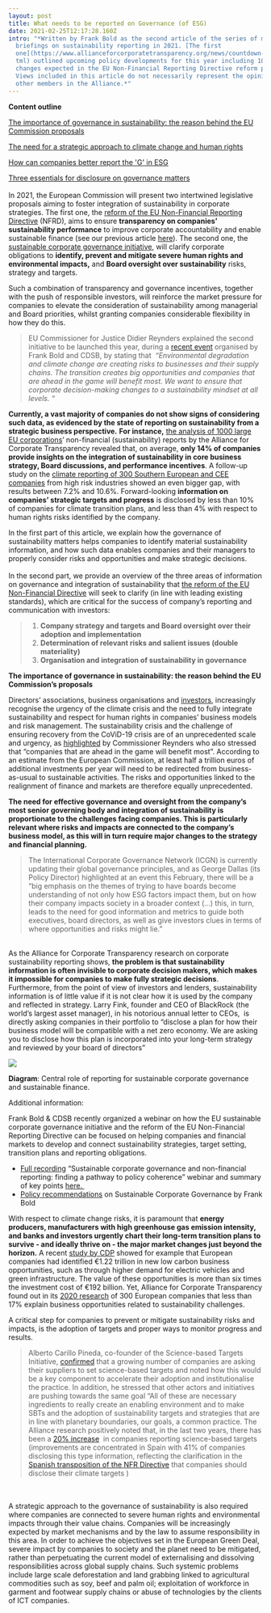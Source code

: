 ```yaml
---
layout: post
title: What needs to be reported on Governance (of ESG)
date: 2021-02-25T12:17:28.160Z
intro: "*Written by Frank Bold as the second article of the series of monthly
  briefings on sustainability reporting in 2021. [The first
  one](https://www.allianceforcorporatetransparency.org/news/countdown-reform.h\
  tml) outlined upcoming policy developments for this year including 10 key
  changes expected in the EU Non-Financial Reporting Directive reform proposal.
  Views included in this article do not necessarily represent the opinion of
  other members in the Alliance.*"
---
```

**Content outline**

[The importance of governance in sustainability: the reason behind the EU Commission proposals](https://docs.google.com/document/d/1dk3XbHhG_wmZ6AYg6AZxyfAaiwjlBZ_D/edit#heading=h.30j0zll)

[The need for a strategic approach to climate change and human rights](https://docs.google.com/document/d/1dk3XbHhG_wmZ6AYg6AZxyfAaiwjlBZ_D/edit#heading=h.1fob9te)

[How can companies better report the 'G' in ESG](https://docs.google.com/document/d/1dk3XbHhG_wmZ6AYg6AZxyfAaiwjlBZ_D/edit#heading=h.2et92p0)

[Three essentials for disclosure on governance matters](https://docs.google.com/document/d/1dk3XbHhG_wmZ6AYg6AZxyfAaiwjlBZ_D/edit#heading=h.tyjcwt)\
\
In 2021, the European Commission will present two intertwined legislative proposals aiming to foster integration of sustainability in corporate strategies. The first one, the [reform of the EU Non-Financial Reporting Directive](https://ec.europa.eu/info/business-economy-euro/company-reporting-and-auditing/company-reporting/non-financial-reporting_en) (NFRD), aims to ensure **transparency on companies’ sustainability performance** to improve corporate accountability and enable sustainable finance (see our previous article [here](https://www.allianceforcorporatetransparency.org/news/countdown-reform.html)). The second one, the [sustainable corporate governance initiative](https://ec.europa.eu/info/law/better-regulation/have-your-say/initiatives/12548-Sustainable-corporate-governance), will clarify corporate obligations to **identify, prevent and mitigate severe human rights and environmental impacts,** and **Board oversight over sustainability** risks, strategy and targets.

Such a combination of transparency and governance incentives, together with the push of responsible investors, will reinforce the market pressure for companies to elevate the consideration of sustainability among managerial and Board priorities, whilst granting companies considerable flexibility in how they do this.

> EU Commissioner for Justice Didier Reynders explained the second initiative to be launched this year, during a [recent event](https://www.youtube.com/watch?v=BNZTfEyDuxs&t=30s) organised by Frank Bold and CDSB, by stating that  *“Environmental degradation and climate change are creating risks to businesses and their supply chains. The transition creates big opportunities and companies that are ahead in the game will benefit most. We want to ensure that corporate decision-making changes to a sustainability mindset at all levels. “*

**Currently, a vast majority of companies do not show signs of considering such data, as evidenced by the state of reporting on sustainability from a strategic business perspective.** **For instance,** [the analysis of 1000 large EU corporations](https://www.allianceforcorporatetransparency.org/database/2019.html)’ non-financial (sustainability) reports by the Alliance for Corporate Transparency revealed that, on average, **only 14% of companies provide insights on the integration of sustainability in core business strategy, Board discussions, and performance incentives**. A follow-up study on the [climate reporting of 300 Southern European and CEE companies](https://www.allianceforcorporatetransparency.org/database/2020.html) from high risk industries showed an even bigger gap, with results between 7.2% and 10.6%. Forward-looking **information on companies’ strategic targets and progress** is disclosed by less than 10% of companies for climate transition plans, and less than 4% with respect to human rights risks identified by the company. 

In the first part of this article, we explain how the governance of sustainability matters helps companies to identify material sustainability information, and how such data enables companies and their managers to properly consider risks and opportunities and make strategic decisions.\
\
In the second part, we provide an overview of the three areas of information on governance and integration of sustainability that [the reform of the EU Non-Financial Directive](https://www.allianceforcorporatetransparency.org/news/countdown-reform.html) will seek to clarify (in line with leading existing standards), which are critical for the success of company’s reporting and communication with investors:

> 1. **Company strategy and targets and Board oversight over their adoption and implementation** 
> 2. **Determination of relevant risks and salient issues (double materiality)**
> 3. **Organisation and integration of sustainability in governance**

**The importance of governance in sustainability: the reason behind the EU Commission’s proposals**

Directors’ associations, business organisations and [investors](https://www.ipe.com/ecs-sustainable-governance-play-asset-owners-wary-of-potential-snags/10050702.article), increasingly recognise the urgency of the climate crisis and the need to fully integrate sustainability and respect for human rights in companies’ business models and risk management. The sustainability crisis and the challenge of ensuring recovery from the CoViD-19 crisis are of an unprecedented scale and urgency, as [highlighted](https://youtu.be/BNZTfEyDuxs?t=307) by Commissioner Reynders who also stressed that “companies that are ahead in the game will benefit most”. According to an estimate from the European Commission, at least half a trillion euros of additional investments per year will need to be redirected from business-as-usual to sustainable activities. The risks and opportunities linked to the realignment of finance and markets are therefore equally unprecedented. 

**The need for effective governance and oversight from the company’s most senior governing body and integration of sustainability is proportionate to the challenges facing companies. This is particularly relevant where risks and impacts are connected to the company’s business model, as this will in turn require major changes to the strategy and financial planning.**

> The International Corporate Governance Network (ICGN) is currently updating their global governance principles, and as George Dallas (its Policy Director) highlighted at an event this February, there will be a “big emphasis on the themes of trying to have boards become understanding of not only how ESG factors impact them, but on how their company impacts society in a broader context (...) this, in turn, leads to the need for good information and metrics to guide both executives, board directors, as well as give investors clues in terms of where opportunities and risks might lie.”

\
As the Alliance for Corporate Transparency research on corporate sustainability reporting shows, **the problem is that sustainability information is often invisible to corporate decision makers, which makes it impossible for companies to make fully strategic decisions**. Furthermore, from the point of view of investors and lenders, sustainability information is of little value if it is not clear how it is used by the company and reflected in strategy. Larry Fink, founder and CEO of BlackRock (the world’s largest asset manager), in his notorious annual letter to CEOs,  is directly asking companies in their portfolio to “disclose a plan for how their business model will be compatible with a net zero economy. We are asking you to disclose how this plan is incorporated into your long-term strategy and reviewed by your board of directors”

![](posts/2001-diagram.png)



**Diagram**: Central role of reporting for sustainable corporate governance and sustainable finance.

Additional information:

Frank Bold & CDSB recently organized a webinar on how the EU sustainable corporate governance initiative and the reform of the EU Non-Financial Reporting Directive can be focused on helping companies and financial markets to develop and connect sustainability strategies, target setting, transition plans and reporting obligations.

* [Full recording](https://bit.ly/2NQIT6g) “Sustainable corporate governance and non-financial reporting: finding a pathway to policy coherence” webinar and summary of key points [here. ](https://www.cdsb.net/what-you-need-know/1160/starting-top-why-non-financial-reporting-needs-strong-corporate-governance)
* [Policy recommendations](https://drive.google.com/file/d/1Dc3XQZiNMphgu3OAv9Mmjw-3WgtfyGdO/view?usp=sharing) on Sustainable Corporate Governance by Frank Bold

With respect to climate change risks, it is paramount that **energy producers, manufacturers with high greenhouse gas emission intensity, and banks and investors urgently chart their long-term transition plans to survive - and ideally thrive on - the major market changes just beyond the horizon.** A recent [study by CDP](https://www.cdp.net/en/articles/climate/european-companies-invest-124-billion-in-low-carbon) showed for example that European companies had identified €1.22 trillion in new low carbon business opportunities, such as through higher demand for electric vehicles and green infrastructure. The value of these opportunities is more than six times the investment cost of €192 billion. Yet, Alliance for Corporate Transparency found out in its [2020 research](https://www.allianceforcorporatetransparency.org/database/2020.html) of 300 European companies that less than 17% explain business opportunities related to sustainability challenges. 

A critical step for companies to prevent or mitigate sustainability risks and impacts, is the adoption of targets and proper ways to monitor progress and results.

> Alberto Carillo Pineda, co-founder of the Science-based Targets Initiative, [confirmed](https://youtu.be/BNZTfEyDuxs?t=4808) that a growing number of companies are asking their suppliers to set science-based targets and noted how this would be a key component to accelerate their adoption and institutionalise the practice. In addition, he stressed that other actors and initiatives are pushing towards the same goal “All of these are necessary ingredients to really create an enabling environment and to make SBTs and the adoption of sustainability targets and strategies that are in line with planetary boundaries, our goals, a common practice. The Alliance research positively noted that, in the last two years, there has been a [20% increase](https://www.allianceforcorporatetransparency.org/news/press-release.html)  in companies reporting science-based targets (improvements are concentrated in Spain with 41% of companies disclosing this type information, reflecting the clarification in the [Spanish transposition of the NFR Directive](https://www.boe.es/boe/dias/2018/12/29/pdfs/BOE-A-2018-17989.pdf) that companies should disclose their climate targets )

\
\
A strategic approach to the governance of sustainability is also required where companies are connected to severe human rights and environmental impacts through their value chains. Companies will be increasingly expected by market mechanisms and by the law to assume responsibility in this area. In order to achieve the objectives set in the European Green Deal, severe impact by companies to society and the planet need to be mitigated, rather than perpetuating the current model of externalising and dissolving responsibilities across global supply chains. Such systemic problems include large scale deforestation and land grabbing linked to agricultural commodities such as soy, beef and palm oil; exploitation of workforce in garment and footwear supply chains or abuse of technologies by the clients of ICT companies.